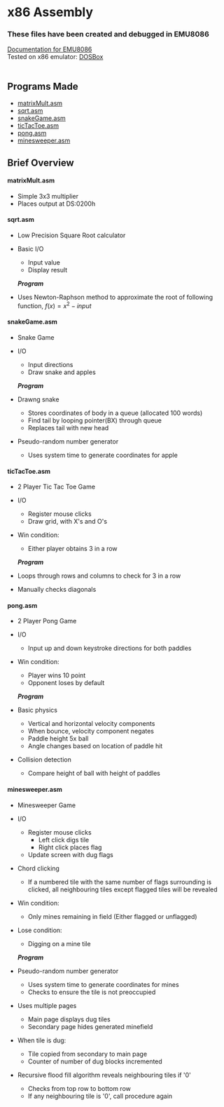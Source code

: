 # x86 Assembly

### These files have been created and debugged in EMU8086

[Documentation for EMU8086](https://yassinebridi.github.io/asm-docs/) \
Tested on x86 emulator: [DOSBox](https://www.dosbox.com/) \
&nbsp;

## Programs Made

-   [matrixMult.asm](#matrixmultasm)
-   [sqrt.asm](#sqrtasm)
-   [snakeGame.asm](#snakegameasm)
-   [ticTacToe.asm](#tictactoeasm)
-   [pong.asm](#pongasm)
-   [minesweeper.asm](#minesweeperasm)

## Brief Overview

#### matrixMult.asm

-   Simple 3x3 multiplier
-   Places output at DS:0200h

#### sqrt.asm

-   Low Precision Square Root calculator
-   Basic I/O

    -   Input value
    -   Display result

    **_Program_**

-   Uses Newton-Raphson method to approximate the root of following function, $f(x)=  x^2 - input$

#### snakeGame.asm

-   Snake Game
-   I/O

    -   Input directions
    -   Draw snake and apples

    **_Program_**

-   Drawng snake

    -   Stores coordinates of body in a queue (allocated 100 words)
    -   Find tail by looping pointer(BX) through queue
    -   Replaces tail with new head

-   Pseudo-random number generator

    -   Uses system time to generate coordinates for apple

#### ticTacToe.asm

-   2 Player Tic Tac Toe Game
-   I/O
    -   Register mouse clicks
    -   Draw grid, with X's and O's
-   Win condition:

    -   Either player obtains 3 in a row

    **_Program_**

-   Loops through rows and columns to check for 3 in a row
-   Manually checks diagonals

#### pong.asm

-   2 Player Pong Game
-   I/O

    -   Input up and down keystroke directions for both paddles

-   Win condition:

    -   Player wins 10 point
    -   Opponent loses by default

    **_Program_**

-   Basic physics

    -   Vertical and horizontal velocity components
    -   When bounce, velocity component negates
    -   Paddle height 5x ball
    -   Angle changes based on location of paddle hit

-   Collision detection

    -   Compare height of ball with height of paddles

#### minesweeper.asm

-   Minesweeper Game
-   I/O

    -   Register mouse clicks
        -   Left click digs tile
        -   Right click places flag
    -   Update screen with dug flags

-   Chord clicking

    -   If a numbered tile with the same number of flags surrounding is clicked, all neighbouring tiles except flagged tiles will be revealed

-   Win condition:

    -   Only mines remaining in field (Either flagged or unflagged)

-   Lose condition:

    -   Digging on a mine tile

    **_Program_**

-   Pseudo-random number generator

    -   Uses system time to generate coordinates for mines
    -   Checks to ensure the tile is not preoccupied

-   Uses multiple pages

    -   Main page displays dug tiles
    -   Secondary page hides generated minefield

-   When tile is dug:

    -   Tile copied from secondary to main page
    -   Counter of number of dug blocks incremented

-   Recursive flood fill algorithm reveals neighbouring tiles if '0'

    -   Checks from top row to bottom row
    -   If any neighbouring tile is '0', call procedure again
